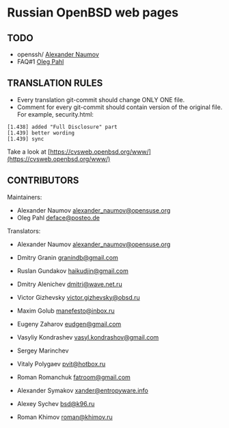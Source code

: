 # Russian OpenBSD web pages


## TODO

* openssh/ [Alexander Naumov](https://github.com/alexander-naumov)
* FAQ#1 [Oleg Pahl](https://github.com/oleg-pahl)


## TRANSLATION RULES

* Every translation git-commit should change ONLY ONE file.
* Comment for every git-commit should contain version of the original file.
For example, security.html:

``` 
[1.438] added "Full Disclosure" part
[1.439] better wording
[1.439] sync

``` 
Take a look at [https://cvsweb.openbsd.org/www/](https://cvsweb.openbsd.org/www/)


## CONTRIBUTORS

Maintainers:
* Alexander Naumov <alexander_naumov@opensuse.org>
* Oleg Pahl <deface@posteo.de>


Translators:
* Alexander Naumov <alexander_naumov@opensuse.org>
* Dmitry Granin <granindb@gmail.com>
* Ruslan Gundakov <haikudjin@gmail.com>

* Dmitry Alenichev <dmitri@wave.net.ru>
* Victor Gizhevsky <victor.gizhevsky@obsd.ru>
* Maxim Golub <manefesto@inbox.ru>
* Eugeny Zaharov <eudgen@gmail.com>
* Vasyliy Kondrashev <vasyl.kondrashov@gmail.com>
* Sergey Marinchev
* Vitaly Polygaev <pvit@hotbox.ru>
* Roman Romanchuk <fatroom@gmail.com>
* Alexander Symakov <xander@entropyware.info>
* Alexey Sychev <bsd@k96.ru>
* Roman Khimov <roman@khimov.ru>
